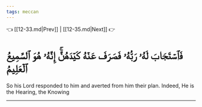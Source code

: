 ```yaml
---
tags: meccan
---
```


👈 [[12-33.md|Prev]] | [[12-35.md|Next]] 👉

# فَٱسۡتَجَابَ لَهُۥ رَبُّهُۥ فَصَرَفَ عَنۡهُ كَيۡدَهُنَّۚ إِنَّهُۥ هُوَ ٱلسَّمِيعُ ٱلۡعَلِيمُ

So his Lord responded to him and averted from him their plan. Indeed, He is the Hearing, the Knowing

---

